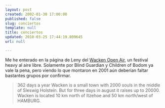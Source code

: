 ```yaml
---
layout: post
created: 2002-01-30 17:00:00
published: false
slug: conciertos
template: null
title: conciertos
updated: 2010-03-25 17:44:19.809645
url: null

---
```


Me he enterado en la página de Leny del <a
href="http://www.wacken-open-air.com">Wacken Open Air</a>, un festival heavy
al aire libre. Solamente por Blind Guardian y Children of Bodom ya vale la pena, pero viendo lo que montaron en 2001 aún deberían faltar bastantes grupos por confirmar.

> 362 days a year Wacken is a small town with 2000 souls in the middle of Sleswig Holstein. But for three days in august it raises up to 20000. Wacken is located 10 km north of Itzehoe and 50 km north/west of HAMBURG.

